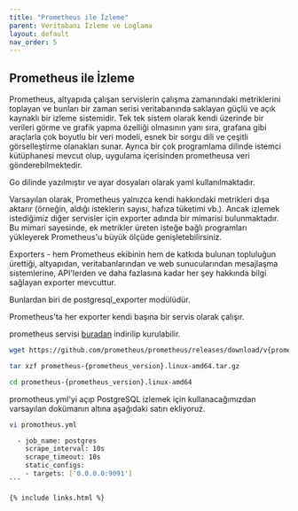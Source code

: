 ```yaml
---
title: "Prometheus ile İzleme"
parent: Veritabanı İzleme ve Loglama
layout: default
nav_order: 5
--- 
```


## Prometheus ile İzleme

Prometheus, altyapıda çalışan servislerin çalışma zamanındaki metriklerini toplayan ve bunları bir zaman serisi veritabanında saklayan güçlü ve açık kaynaklı bir izleme sistemidir. Tek tek sistem olarak kendi üzerinde bir verileri görme ve grafik yapma özelliği olmasının yanı sıra, grafana gibi araçlarla çok boyutlu bir veri modeli, esnek bir sorgu dili ve çeşitli görselleştirme olanakları sunar. Ayrıca bir çok programlama dilinde istemci kütüphanesi mevcut olup, uygulama içerisinden prometheusa veri gönderebilmektedir.

Go dilinde yazılmıştır ve ayar dosyaları olarak yaml kullanılmaktadır.

Varsayılan olarak, Prometheus yalnızca kendi hakkındaki metrikleri dışa aktarır (örneğin, aldığı isteklerin sayısı, hafıza tüketimi vb.). Ancak izlemek istediğimiz diğer servisler için exporter adında bir mimarisi bulunmaktadır. Bu mimari sayesinde, ek metrikler üreten isteğe bağlı programları yükleyerek Prometheus'u büyük ölçüde genişletebilirsiniz.

Exporters - hem Prometheus ekibinin hem de katkıda bulunan topluluğun ürettiği, altyapıdan, veritabanlarından ve web sunucularından mesajlaşma sistemlerine, API'lerden ve daha fazlasına kadar her şey hakkında bilgi sağlayan exporter mevcuttur.

Bunlardan biri de postgresql_exporter modülüdür.

Prometheus'ta her exporter kendi başına bir servis olarak çalışır.

prometheus servisi [buradan](https://prometheus.io/download/) indirilip kurulabilir.

```bash
wget https://github.com/prometheus/prometheus/releases/download/v{prometheus_version}/prometheus-{prometheus_version}.linux-amd64.tar.gz

tar xzf prometheus-{prometheus_version}.linux-amd64.tar.gz

cd prometheus-{prometheus_version}.linux-amd64
```

promotheus.yml'yi açıp PostgreSQL izlemek için kullanacağımızdan varsayılan dokümanın altına aşağıdaki satırı ekliyoruz.

````bash
vi promotheus.yml 

  - job_name: postgres
    scrape_interval: 10s
    scrape_timeout: 10s
    static_configs:
    - targets: ['0.0.0.0:9091']
```

{% include links.html %} 